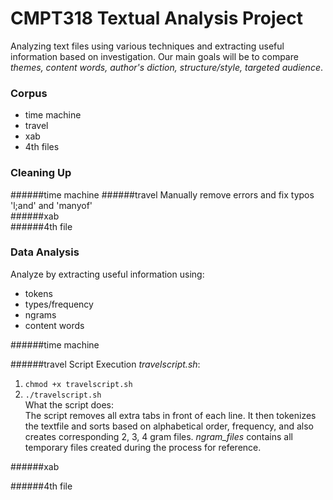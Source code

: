 # CMPT318 Textual Analysis Project
Analyzing text files using various techniques and extracting useful information based on investigation. Our main goals will be to compare *themes, content words, author's diction, structure/style, targeted audience*.

### Corpus
- time machine
- travel
- xab
- 4th files

### Cleaning Up
######time machine
######travel
Manually remove errors and fix typos 'l;and' and 'manyof'  
######xab  
######4th file  

### Data Analysis
Analyze by extracting useful information using:  
- tokens  
- types/frequency  
- ngrams  
- content words

######time machine

######travel
Script Execution *travelscript.sh*:  
1. ```chmod +x travelscript.sh```  
2. ```./travelscript.sh```  
What the script does:  
The script removes all extra tabs in front of each line. It then tokenizes the textfile and sorts based on alphabetical order, frequency, and also creates corresponding 2, 3, 4 gram files. *ngram_files* contains all temporary files created during the process for reference.

######xab

######4th file
